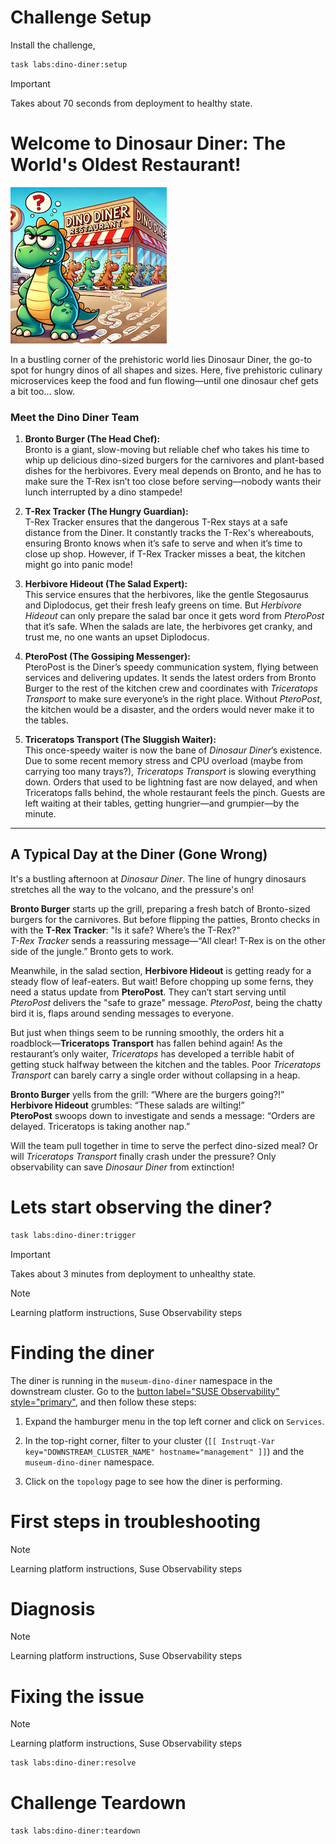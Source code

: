 Challenge Setup
================

Install the challenge,

```bash
task labs:dino-diner:setup
```

> [!IMPORTANT]
>  Takes about 70 seconds from deployment to healthy state.

Welcome to Dinosaur Diner: The World's Oldest Restaurant!
=========================================================

![dinodiner](./dinodiner.png)

In a bustling corner of the prehistoric world lies Dinosaur Diner, the go-to spot for hungry dinos of all shapes and sizes. Here, five prehistoric culinary microservices keep the food and fun flowing—until one dinosaur chef gets a bit too... slow.


### Meet the Dino Diner Team

1. **Bronto Burger (The Head Chef):**  
   Bronto is a giant, slow-moving but reliable chef who takes his time to whip up delicious dino-sized burgers for the carnivores and plant-based dishes for the herbivores. Every meal depends on Bronto, and he has to make sure the T-Rex isn’t too close before serving—nobody wants their lunch interrupted by a dino stampede!

2. **T-Rex Tracker (The Hungry Guardian):**  
   T-Rex Tracker ensures that the dangerous T-Rex stays at a safe distance from the Diner. It constantly tracks the T-Rex's whereabouts, ensuring Bronto knows when it’s safe to serve and when it’s time to close up shop. However, if T-Rex Tracker misses a beat, the kitchen might go into panic mode!

3. **Herbivore Hideout (The Salad Expert):**  
   This service ensures that the herbivores, like the gentle Stegosaurus and Diplodocus, get their fresh leafy greens on time. But *Herbivore Hideout* can only prepare the salad bar once it gets word from *PteroPost* that it’s safe. When the salads are late, the herbivores get cranky, and trust me, no one wants an upset Diplodocus.

4. **PteroPost (The Gossiping Messenger):**  
   PteroPost is the Diner’s speedy communication system, flying between services and delivering updates. It sends the latest orders from Bronto Burger to the rest of the kitchen crew and coordinates with *Triceratops Transport* to make sure everyone’s in the right place. Without *PteroPost*, the kitchen would be a disaster, and the orders would never make it to the tables.

5. **Triceratops Transport (The Sluggish Waiter):**  
   This once-speedy waiter is now the bane of *Dinosaur Diner*’s existence. Due to some recent memory stress and CPU overload (maybe from carrying too many trays?), *Triceratops Transport* is slowing everything down. Orders that used to be lightning fast are now delayed, and when Triceratops falls behind, the whole restaurant feels the pinch. Guests are left waiting at their tables, getting hungrier—and grumpier—by the minute.

---

## A Typical Day at the Diner (Gone Wrong)


It's a bustling afternoon at *Dinosaur Diner*. The line of hungry dinosaurs stretches all the way to the volcano, and the pressure's on!

**Bronto Burger** starts up the grill, preparing a fresh batch of Bronto-sized burgers for the carnivores. But before flipping the patties, Bronto checks in with the **T-Rex Tracker**: "Is it safe? Where’s the T-Rex?"  
*T-Rex Tracker* sends a reassuring message—“All clear! T-Rex is on the other side of the jungle.” Bronto gets to work.

Meanwhile, in the salad section, **Herbivore Hideout** is getting ready for a steady flow of leaf-eaters. But wait! Before chopping up some ferns, they need a status update from **PteroPost**. They can’t start serving until *PteroPost* delivers the "safe to graze" message. *PteroPost*, being the chatty bird it is, flaps around sending messages to everyone.

But just when things seem to be running smoothly, the orders hit a roadblock—**Triceratops Transport** has fallen behind again! As the restaurant’s only waiter, *Triceratops* has developed a terrible habit of getting stuck halfway between the kitchen and the tables. Poor *Triceratops Transport* can barely carry a single order without collapsing in a heap.

**Bronto Burger** yells from the grill: “Where are the burgers going?!”  
**Herbivore Hideout** grumbles: “These salads are wilting!”  
**PteroPost** swoops down to investigate and sends a message: “Orders are delayed. Triceratops is taking another nap.”

Will the team pull together in time to serve the perfect dino-sized meal? Or will *Triceratops Transport* finally crash under the pressure? Only observability can save *Dinosaur Diner* from extinction!



Lets start observing the diner?
===============================


```bash
task labs:dino-diner:trigger
```

> [!IMPORTANT]
>  Takes about 3 minutes from deployment to unhealthy state.

> [!NOTE]
> Learning platform instructions,
> Suse Observability steps


Finding the diner
=================

The diner is running in the `museum-dino-diner` namespace in the downstream cluster. Go to the [button label="SUSE Observability" style="primary"](tab-3), and then follow these steps:

1. Expand the hamburger menu in the top left corner and click on `Services`.
2. In the top-right corner, filter to your cluster (`[[ Instruqt-Var key="DOWNSTREAM_CLUSTER_NAME" hostname="management" ]]`) and the `museum-dino-diner` namespace.

3. Click on the `topology` page to see how the diner is performing.


First steps in troubleshooting
==============================

> [!NOTE]
> Learning platform instructions,
> Suse Observability steps


Diagnosis
=========

> [!NOTE]
> Learning platform instructions,
> Suse Observability steps


Fixing the issue
================

> [!NOTE]
> Learning platform instructions,
> Suse Observability steps

```bash
task labs:dino-diner:resolve
```


Challenge Teardown
==================

```bash
task labs:dino-diner:teardown
```